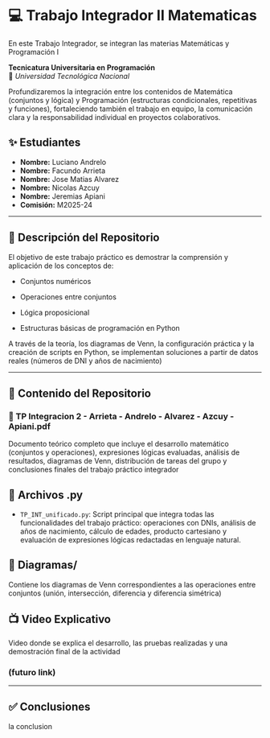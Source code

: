 # 💻 Trabajo Integrador II Matematicas 
En este Trabajo Integrador, se integran las materias Matemáticas y Programación I

**Tecnicatura Universitaria en Programación**  
📍 *Universidad Tecnológica Nacional*

Profundizaremos la integración entre los contenidos de Matemática (conjuntos y lógica) y Programación (estructuras condicionales, repetitivas y funciones), fortaleciendo también el trabajo en equipo, la comunicación clara y la responsabilidad individual en proyectos colaborativos.

## ✨ Estudiantes 
- **Nombre:** Luciano Andrelo
- **Nombre:** Facundo Arrieta
- **Nombre:** Jose Matias Alvarez
- **Nombre:** Nicolas Azcuy
- **Nombre:** Jeremias Apiani
- **Comisión:** M2025-24  

---

## 📁 Descripción del Repositorio

El objetivo de este trabajo práctico es demostrar la comprensión y aplicación de los conceptos de:

- Conjuntos numéricos

- Operaciones entre conjuntos

- Lógica proposicional

- Estructuras básicas de programación en Python

A través de la teoría, los diagramas de Venn, la configuración práctica y la creación de scripts en Python, se implementan soluciones a partir de datos reales (números de DNI y años de nacimiento)

---

## 📂 Contenido del Repositorio

### 📄 TP Integracion 2 - Arrieta - Andrelo - Alvarez - Azcuy - Apiani.pdf
Documento teórico completo que incluye el desarrollo matemático (conjuntos y operaciones), expresiones lógicas evaluadas, análisis de resultados, diagramas de Venn, distribución de tareas del grupo y conclusiones finales del trabajo práctico integrador

## 📄 Archivos .py

- `TP_INT_unificado.py`: Script principal que integra todas las funcionalidades del trabajo práctico: operaciones con DNIs, análisis de años de nacimiento, cálculo de edades, producto cartesiano y evaluación de expresiones lógicas redactadas en lenguaje natural.

## 📁 Diagramas/
Contiene los diagramas de Venn correspondientes a las operaciones entre conjuntos (unión, intersección, diferencia y diferencia simétrica)

## 📺 Video Explicativo 
Video donde se explica el desarrollo, las pruebas realizadas y una demostración final de la actividad

### (futuro link)

---

## ✅ Conclusiones

la conclusion
